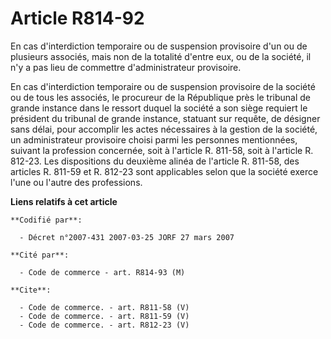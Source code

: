 # Article R814-92

En cas d'interdiction temporaire ou de suspension provisoire d'un ou de plusieurs associés, mais non de la totalité d'entre
eux, ou de la société, il n'y a pas lieu de commettre d'administrateur provisoire.

En cas d'interdiction temporaire ou de suspension provisoire de la société ou de tous les associés, le procureur de la
République près le tribunal de grande instance dans le ressort duquel la société a son siège requiert le président du
tribunal de grande instance, statuant sur requête, de désigner sans délai, pour accomplir les actes nécessaires à la gestion
de la société, un administrateur provisoire choisi parmi les personnes mentionnées, suivant la profession concernée, soit à
l'article R. 811-58, soit à l'article R. 812-23. Les dispositions du deuxième alinéa de l'article R. 811-58, des articles R.
811-59 et R. 812-23 sont applicables selon que la société exerce l'une ou l'autre des professions.

**Liens relatifs à cet article**

	**Codifié par**:

	  - Décret n°2007-431 2007-03-25 JORF 27 mars 2007

	**Cité par**:

	  - Code de commerce - art. R814-93 (M)

	**Cite**:

	  - Code de commerce. - art. R811-58 (V)
	  - Code de commerce. - art. R811-59 (V)
	  - Code de commerce. - art. R812-23 (V)
